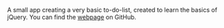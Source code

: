 A small app creating a very basic to-do-list, created to learn the basics of jQuery. You can find the [webpage](https://darisam.github.io/To-Do-List) on GitHub. 
